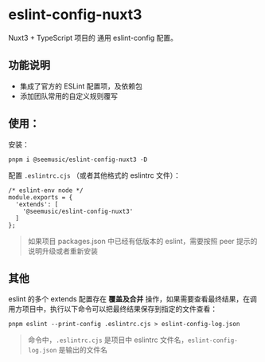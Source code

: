 # eslint-config-nuxt3

Nuxt3 + TypeScript 项目的 通用 eslint-config 配置。

## 功能说明

* 集成了官方的 ESLint 配置项，及依赖包
* 添加团队常用的自定义规则覆写

## 使用：

安装：
```
pnpm i @seemusic/eslint-config-nuxt3 -D
```

配置 `.eslintrc.cjs` （或者其他格式的 eslintrc 文件）：

```
/* eslint-env node */
module.exports = {
  'extends': [
    '@seemusic/eslint-config-nuxt3'
  ]
};
```
> 如果项目 packages.json 中已经有低版本的 eslint，需要按照 peer 提示的说明升级或者重新安装

## 其他
eslint 的多个 extends 配置存在 **覆盖及合并** 操作，如果需要查看最终结果，在调用方项目中，执行以下命令可以把最终结果保存到指定的文件查看：

```
pnpm eslint --print-config .eslintrc.cjs > eslint-config-log.json
```

> 命令中，`.eslintrc.cjs` 是项目中 eslintrc 文件名，`eslint-config-log.json` 是输出的文件名

